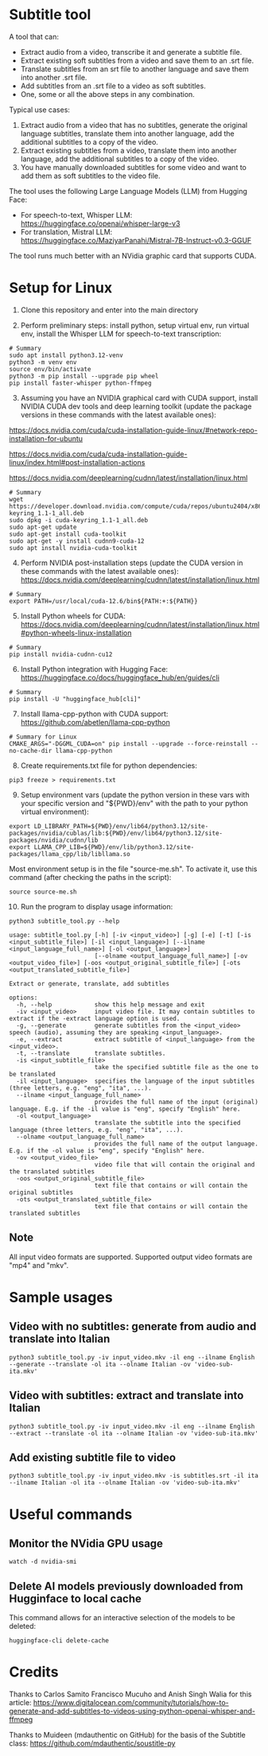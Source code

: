# Subtitle tool
A tool that can:
 * Extract audio from a video, transcribe it and generate a subtitle file.
 * Extract existing soft subtitles from a video and save them to an .srt file.
 * Translate subtitles from an srt file to another language and save them into another .srt file.
 * Add subtitles from an .srt file to a video as soft subtitles.
 * One, some or all the above steps in any combination.

Typical use cases:
 1. Extract audio from a video that has no subtitles, generate the original language subtitles, translate them into another language, add the additional subtitles to a copy of the video.
 2. Extract existing subtitles from a video, translate them into another language, add the additional subtitles to a copy of the video.
 3. You have manually downloaded subtitles for some video and want to add them as soft subtitles to the video file.

The tool uses the following Large Language Models (LLM) from Hugging Face:

 * For speech-to-text, Whisper LLM:  https://huggingface.co/openai/whisper-large-v3
 * For translation, Mistral LLM:  https://huggingface.co/MaziyarPanahi/Mistral-7B-Instruct-v0.3-GGUF

The tool runs much better with an NVidia graphic card that supports CUDA.

# Setup for Linux

1) Clone this repository and enter into the main directory

2) Perform preliminary steps: install python, setup virtual env, run virtual env, install the Whisper LLM for speech-to-text transcription:
```
# Summary
sudo apt install python3.12-venv
python3 -m venv env
source env/bin/activate
python3 -m pip install --upgrade pip wheel
pip install faster-whisper python-ffmpeg
```

3) Assuming you have an NVIDIA graphical card with CUDA support, install NVIDIA CUDA dev tools and deep learning toolkit (update the package versions in these commands with the latest available ones):

https://docs.nvidia.com/cuda/cuda-installation-guide-linux/#network-repo-installation-for-ubuntu

https://docs.nvidia.com/cuda/cuda-installation-guide-linux/index.html#post-installation-actions

https://docs.nvidia.com/deeplearning/cudnn/latest/installation/linux.html

```
# Summary
wget https://developer.download.nvidia.com/compute/cuda/repos/ubuntu2404/x86_64/cuda-keyring_1.1-1_all.deb
sudo dpkg -i cuda-keyring_1.1-1_all.deb
sudo apt-get update
sudo apt-get install cuda-toolkit
sudo apt-get -y install cudnn9-cuda-12
sudo apt install nvidia-cuda-toolkit
```

4) Perform NVIDIA post-installation steps (update the CUDA version in these commands with the latest available ones):
https://docs.nvidia.com/deeplearning/cudnn/latest/installation/linux.html

```
# Summary
export PATH=/usr/local/cuda-12.6/bin${PATH:+:${PATH}}
```

5) Install Python wheels for CUDA:
https://docs.nvidia.com/deeplearning/cudnn/latest/installation/linux.html#python-wheels-linux-installation

```
# Summary
pip install nvidia-cudnn-cu12
```

6) Install Python integration with Hugging Face:
https://huggingface.co/docs/huggingface_hub/en/guides/cli

```
# Summary
pip install -U "huggingface_hub[cli]"
```

7) Install llama-cpp-python with CUDA support:
https://github.com/abetlen/llama-cpp-python

```
# Summary for Linux
CMAKE_ARGS="-DGGML_CUDA=on" pip install --upgrade --force-reinstall --no-cache-dir llama-cpp-python
```

8) Create requirements.txt file for python dependencies:

```
pip3 freeze > requirements.txt
```

9) Setup environment vars (update the python version in these vars with your specific version and "${PWD}/env" with the path to your python virtual environment):

```
export LD_LIBRARY_PATH=${PWD}/env/lib64/python3.12/site-packages/nvidia/cublas/lib:${PWD}/env/lib64/python3.12/site-packages/nvidia/cudnn/lib
export LLAMA_CPP_LIB=${PWD}/env/lib/python3.12/site-packages/llama_cpp/lib/libllama.so
```

Most environment setup is in the file "source-me.sh". 
To activate it, use this command (after checking the paths in the script):
```
source source-me.sh
```

10) Run the program to display usage information:
```
python3 subtitle_tool.py --help

usage: subtitle_tool.py [-h] [-iv <input_video>] [-g] [-e] [-t] [-is <input_subtitle_file>] [-il <input_language>] [--ilname <input_language_full_name>] [-ol <output_language>]
                        [--olname <output_language_full_name>] [-ov <output_video_file>] [-oos <output_original_subtitle_file>] [-ots <output_translated_subtitle_file>]

Extract or generate, translate, add subtitles

options:
  -h, --help            show this help message and exit
  -iv <input_video>     input video file. It may contain subtitles to extract if the -extract language option is used.
  -g, --generate        generate subtitles from the <input_video> speech (audio), assuming they are speaking <input_language>.
  -e, --extract         extract subtitle of <input_language> from the <input_video>.
  -t, --translate       translate subtitles.
  -is <input_subtitle_file>
                        take the specified subtitle file as the one to be translated
  -il <input_language>  specifies the language of the input subtitles (three letters, e.g. "eng", "ita", ...).
  --ilname <input_language_full_name>
                        provides the full name of the input (original) language. E.g. if the -il value is "eng", specify "English" here.
  -ol <output_language>
                        translate the subtitle into the specified language (three letters, e.g. "eng", "ita", ...).
  --olname <output_language_full_name>
                        provides the full name of the output language. E.g. if the -ol value is "eng", specify "English" here.
  -ov <output_video_file>
                        video file that will contain the original and the translated subtitles
  -oos <output_original_subtitle_file>
                        text file that contains or will contain the original subtitles
  -ots <output_translated_subtitle_file>
                        text file that contains or will contain the translated subtitles
```

## Note
All input video formats are supported.
Supported output video formats are "mp4" and "mkv". 

# Sample usages

## Video with no subtitles: generate from audio and translate into Italian
```
python3 subtitle_tool.py -iv input_video.mkv -il eng --ilname English --generate --translate -ol ita --olname Italian -ov 'video-sub-ita.mkv'
```

## Video with subtitles: extract and translate into Italian
```
python3 subtitle_tool.py -iv input_video.mkv -il eng --ilname English --extract --translate -ol ita --olname Italian -ov 'video-sub-ita.mkv'
```

## Add existing subtitle file to video
```
python3 subtitle_tool.py -iv input_video.mkv -is subtitles.srt -il ita --ilname Italian -ol ita --olname Italian -ov 'video-sub-ita.mkv'
```

# Useful commands

## Monitor the NVidia GPU usage
```
watch -d nvidia-smi
```

## Delete AI models previously downloaded from Hugginface to local cache
This command allows for an interactive selection of the models to be deleted:

```
huggingface-cli delete-cache

```

# Credits

Thanks to Carlos Samito Francisco Mucuho and Anish Singh Walia for this article:
    https://www.digitalocean.com/community/tutorials/how-to-generate-and-add-subtitles-to-videos-using-python-openai-whisper-and-ffmpeg

Thanks to Muideen (mdauthentic on GitHub) for the basis of the Subtitle class:
    https://github.com/mdauthentic/soustitle-py


